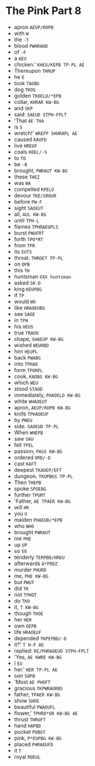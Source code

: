 # The Pink Part 8

* apron `AEUP/ROPB`
* with `W`
* the `-T`
* blood `PWHRAOD`
* of `-F`
* a `AEU`
* chicken.' `KHEU/KEPB TP-PL AE`
* Thereupon `THRUP`
* he `E`
* took `TAOBG`
* dog `TKOG`
* golden `TKOELD/*EPB`
* collar, `KHRAR KW-BG`
* and `SKP`
* said: `SAEUD STPH-FPLT`
* 'That `AE THA`
* is `S`
* wretch!' `WREFP SKHRAPL AE`
* caused `KAUFD`
* live `HREUF`
* coals `KOEL/-S`
* to `TO`
* be `-B`
* brought, `PWRAUT KW-BG`
* these `THEZ`
* was `WA`
* compelled `KPELD`
* devour `TKE/SROUR`
* before `PW-F`
* sight `SAOEUT`
* all, `AUL KW-BG`
* until `TPH-L`
* flames `TPHRAEUPLS`
* burst `PWUFRT`
* forth `TPO*RT`
* from `TPR`
* its `EUTS`
* throat. `THROET TP-PL`
* on `OPB`
* this `TH`
* huntsman `XXX huntsman`
* asked `SK-D`
* king `KEUPBG`
* if `TP`
* would `WO`
* like `HRAOEUBG`
* see `SAOE`
* in `TPH`
* his `HEUS`
* true `TRAOU`
* shape, `SHAEUP KW-BG`
* wished `WEURBD`
* him `HEUPL`
* back `PWABG`
* into `TPHAO`
* form `TPORPL`
* cook, `KAOBG KW-BG`
* which `WEU`
* stood `STAOD`
* immediately, `PHAOELD KW-BG`
* white `WHAOEUT`
* apron, `AEUP/ROPB KW-BG`
* knife `TPHAOEUF`
* by `PWEU`
* side. `SAOEUD TP-PL`
* When `WHEPB`
* saw `SAU`
* fell `TPEL`
* passion, `PAGS KW-BG`
* ordered `ORD/-D`
* cast `KAFT`
* deepest `TKAOEP/EFT`
* dungeon. `TKUPBGS TP-PL`
* Then `THEPB`
* spoke `SPOEBG`
* further `TPURT`
* 'Father, `AE TPAER KW-BG`
* will `HR`
* you `U`
* maiden `PHAEUD/*EPB`
* who `WHO`
* brought `PWRAUT`
* me `PHE`
* up `UP`
* so `SO`
* tenderly `TERPBD/HREU`
* afterwards `A*FRDZ`
* murder `PHURD`
* me, `PHE KW-BG`
* but `PWUT`
* did `TK`
* not `TPHOT`
* do `TKO`
* it, `T KW-BG`
* though `THOE`
* her `HER`
* own `OEPB`
* life `HRAOEUF`
* depended `TKPEPBD/-D`
* it?' `T H-F AE`
* replied: `RE/PHRAOEUD STPH-FPLT`
* 'Yes, `AE KWRE KW-BG`
* I `EU`
* her.' `HER TP-PL AE`
* son `SOPB`
* 'Most `AE PHOFT`
* gracious `TKPWRAURBS`
* father, `TPAER KW-BG`
* show `SHOE`
* beautiful `PWAOUFL`
* flower,' `TPHRO*UR KW-BG AE`
* thrust `THRUFT`
* hand `HAPBD`
* pocket `POBGT`
* pink, `P*EUPBG KW-BG`
* placed `PHRAEUFD`
* it `T`
* royal `ROEUL`
